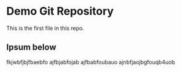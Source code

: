 # Demo Git Repository

This is the first file in this repo.

## Ipsum below 


fkjwbfjbjfbaebfo
ajfbjabfojab
ajfbabfoubauo
ajnbfjaojbgfouqb4uob
